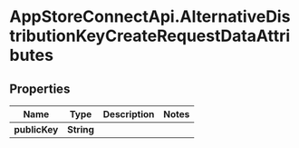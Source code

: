 # AppStoreConnectApi.AlternativeDistributionKeyCreateRequestDataAttributes

## Properties

Name | Type | Description | Notes
------------ | ------------- | ------------- | -------------
**publicKey** | **String** |  | 


